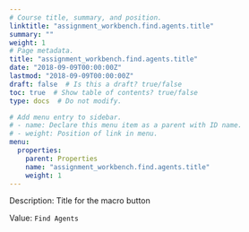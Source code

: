 ```yaml
---
# Course title, summary, and position.
linktitle: "assignment_workbench.find.agents.title"
summary: ""
weight: 1
# Page metadata.
title: "assignment_workbench.find.agents.title"
date: "2018-09-09T00:00:00Z"
lastmod: "2018-09-09T00:00:00Z"
draft: false  # Is this a draft? true/false
toc: true  # Show table of contents? true/false
type: docs  # Do not modify.

# Add menu entry to sidebar.
# - name: Declare this menu item as a parent with ID name.
# - weight: Position of link in menu.
menu:
  properties:
    parent: Properties
    name: "assignment_workbench.find.agents.title"
    weight: 1
---
```


Description: Title for the macro button 


Value: `Find Agents`